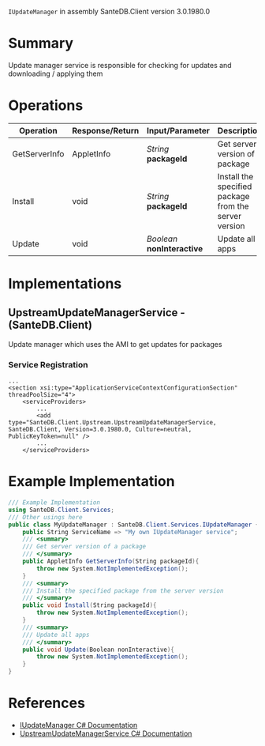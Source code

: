 `IUpdateManager` in assembly SanteDB.Client version 3.0.1980.0

# Summary
Update manager service is responsible for checking for updates and downloading / applying them

# Operations

|Operation|Response/Return|Input/Parameter|Description|
|-|-|-|-|
|GetServerInfo|AppletInfo|*String* **packageId**|Get server version of a package|
|Install|void|*String* **packageId**|Install the specified package from the server version|
|Update|void|*Boolean* **nonInteractive**|Update all apps|

# Implementations


## UpstreamUpdateManagerService - (SanteDB.Client)
Update manager which uses the AMI to get updates for packages

### Service Registration
```markup
...
<section xsi:type="ApplicationServiceContextConfigurationSection" threadPoolSize="4">
	<serviceProviders>
		...
		<add type="SanteDB.Client.Upstream.UpstreamUpdateManagerService, SanteDB.Client, Version=3.0.1980.0, Culture=neutral, PublicKeyToken=null" />
		...
	</serviceProviders>
```
# Example Implementation
```csharp
/// Example Implementation
using SanteDB.Client.Services;
/// Other usings here
public class MyUpdateManager : SanteDB.Client.Services.IUpdateManager { 
	public String ServiceName => "My own IUpdateManager service";
	/// <summary>
	/// Get server version of a package
	/// </summary>
	public AppletInfo GetServerInfo(String packageId){
		throw new System.NotImplementedException();
	}
	/// <summary>
	/// Install the specified package from the server version
	/// </summary>
	public void Install(String packageId){
		throw new System.NotImplementedException();
	}
	/// <summary>
	/// Update all apps
	/// </summary>
	public void Update(Boolean nonInteractive){
		throw new System.NotImplementedException();
	}
}
```

# References

* [IUpdateManager C# Documentation](http://santesuite.org/assets/doc/net/html/T_SanteDB_Client_Services_IUpdateManager.htm)
* [UpstreamUpdateManagerService C# Documentation](http://santesuite.org/assets/doc/net/html/T_SanteDB_Client_Upstream_UpstreamUpdateManagerService.htm)
